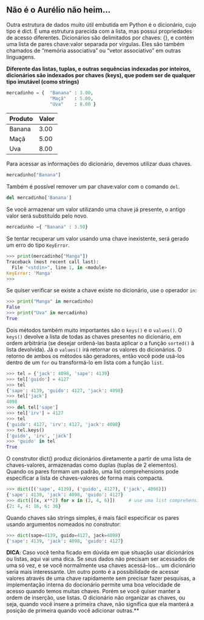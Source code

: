 ## Não é o Aurélio não heim...

Outra estrutura de dados muito útil embutida em Python é o dicionário, cujo tipo é dict. É uma estrutura parecida com a lista, mas possui propriedades de acesso diferentes. Dicionários são delimitados por chaves: {}, e contém uma lista de pares chave:valor separada por vírgulas. Eles são também chamados de “memória associativa” ou “vetor associativo” em outras linguagens.

**Diferente das listas, tuplas, e outras sequências indexadas por inteiros, dicionários são indexados por chaves (keys), que podem ser de qualquer tipo imutável (como strings)**

```python
mercadinho = {	"Banana" : 3.00,
				"Maçã"	 : 5.00,
				"Uva"	 : 8.00 }
```

| Produto | Valor |
|---------|-------|
| Banana  | 3.00  |
| Maçã    | 5.00  |
| Uva     | 8.00  |

Para acessar as informações do dicionário, devemos utilizar duas chaves.

```python
mercadinho["Banana"]
```
Também é possível remover um par chave:valor com o comando ```del```.

```python
del mercadinho['Banana']
```

Se você armazenar um valor utilizando uma chave já presente, o antigo valor será substituído pelo novo.

```python
mercadinho ={ "Banana" : 3.50}
```

Se tentar recuperar um valor usando uma chave inexistente, será gerado um erro do tipo ```KeyError```. 

```python
>>> print(mercadinho["Manga"])
Traceback (most recent call last):
  File "<stdin>", line 1, in <module>
KeyError: 'Manga'
>>>
```

Se quiser verificar se existe a chave existe no dicionário, use o operador ```in```:

```python
>>> print("Manga" in mercadinho)
False
>>> print("Uva" in mercadinho)
True
```
Dois métodos também muito importantes são o ```keys()``` e o ```values()```. O ```keys()``` devolve a lista de todas as chaves presentes no dicionário, em ordem arbitrária (se desejar ordená-las basta aplicar o a função ```sorted()``` à lista devolvida). Já o ```values()``` irá retornar os valores do dicionários. O retorno de ambos os métodos são geradores, então você pode usá-los dentro de um ```for``` ou transformá-lo em lista com a função ```list```.

```python
>>> tel = {'jack': 4098, 'sape': 4139}
>>> tel['guido'] = 4127
>>> tel
{'sape': 4139, 'guido': 4127, 'jack': 4098}
>>> tel['jack']
4098
>>> del tel['sape']
>>> tel['irv'] = 4127
>>> tel
{'guido': 4127, 'irv': 4127, 'jack': 4098}
>>> tel.keys()
['guido', 'irv', 'jack']
>>> 'guido' in tel
True
```

O construtor dict() produz dicionários diretamente a partir de uma lista de chaves-valores, armazenadas como duplas (tuplas de 2 elementos). Quando os pares formam um padrão, uma list comprehensions pode especificar a lista de chaves-valores de forma mais compacta.

```python
>>> dict([('sape', 4139), ('guido', 4127), ('jack', 4098)])
{'sape': 4139, 'jack': 4098, 'guido': 4127}
>>> dict([(x, x**2) for x in (2, 4, 6)])     # use uma list comprehension
{2: 4, 4: 16, 6: 36}
```

Quando chaves são strings simples, é mais fácil especificar os pares usando argumentos nomeados no construtor:

```python
>>> dict(sape=4139, guido=4127, jack=4098)
{'sape': 4139, 'jack': 4098, 'guido': 4127}
```

**DICA**: Caso você tenha ficado em dúvida em que situação usar dicionários ou listas, aqui vai uma dica. Se seus dados não precisam ser acessados de uma só vez, e se você normalmente usa chaves acessá-los... um dicionário seria mais interessante. Um outro ponto é a possibilidade de acessar valores através de uma chave rapidamente sem precisar fazer pesquisas, a implementação interna do docionário permite uma boa velocidade de acesso quando temos muitas chaves. Porém se você quiser manter a ordem de inserção, use listas. O dicionário não organizar as chaves, ou seja, quando você insere a primeira chave, não significa que ela manterá a posição de primeira quando você adicionar outras.**